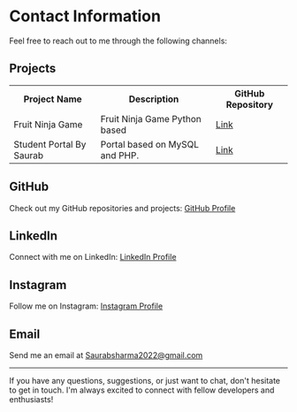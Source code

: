<!DOCTYPE html>
<html>
<head>
<link rel="stylesheet" href="https://github.com/SaurabSharma09/WEB-DEV--Dot-batch--Home-Work/blob/main/readme-style">

</head>
<body>

<h1>Contact Information</h1>
<p>Feel free to reach out to me through the following channels:</p>
<section>
  <h2>Projects</h2>
  <table>
    <tr>
      <th>Project Name</th>
      <th>Description</th>
      <th>GitHub Repository</th>
    </tr>
    <tr>
      <td>Fruit Ninja Game</td>
      <td>Fruit Ninja Game Python based</td>
      <td><a href="https://github.com/SaurabSharma09/Fruit-Ninja-Game">Link</a></td>
    </tr>
    <tr>
      <td>Student Portal By Saurab</td>
      <td>Portal based on MySQL and PHP.</td>
      <td><a href="https://github.com/SaurabSharma09/Students-Portal-by-Saurab">Link</a></td>
    </tr>
    <!-- Add more projects here -->
  </table>
</section>












<section>
  <h2>GitHub</h2>
  <p>Check out my GitHub repositories and projects: <a href="https://github.com/SaurabSharma09">GitHub Profile</a></p>
</section>

<section>
  <h2>LinkedIn</h2>
  <p>Connect with me on LinkedIn: <a href="https://www.linkedin.com/in/saurab-sharma-2b9927287/">LinkedIn Profile</a></p>
</section>

<section>
  <h2>Instagram</h2>
  <p>Follow me on Instagram: <a href="https://www.instagram.com/saurab__parashar__/">Instagram Profile</a></p>
</section>

<section>
  <h2>Email</h2>
  <p>Send me an email at <a href="mailto:Saurabsharma2022@gmail.com">Saurabsharma2022@gmail.com</a></p>
</section>



<hr>

<p>If you have any questions, suggestions, or just want to chat, don't hesitate to get in touch. I'm always excited to connect with fellow developers and enthusiasts!</p>

</body>
</html>
